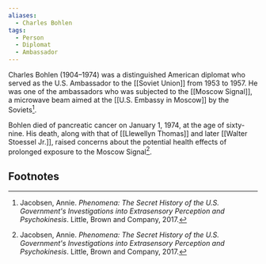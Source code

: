 ```yaml
---
aliases:
  - Charles Bohlen
tags:
  - Person
  - Diplomat
  - Ambassador
---
```

Charles Bohlen (1904–1974) was a distinguished American diplomat who served as the U.S. Ambassador to the [[Soviet Union]] from 1953 to 1957. He was one of the ambassadors who was subjected to the [[Moscow Signal]], a microwave beam aimed at the [[U.S. Embassy in Moscow]] by the Soviets[^1].

Bohlen died of pancreatic cancer on January 1, 1974, at the age of sixty-nine. His death, along with that of [[Llewellyn Thomas]] and later [[Walter Stoessel Jr.]], raised concerns about the potential health effects of prolonged exposure to the Moscow Signal[^1].

## Footnotes
[^1]: Jacobsen, Annie. *Phenomena: The Secret History of the U.S. Government's Investigations into Extrasensory Perception and Psychokinesis*. Little, Brown and Company, 2017.
